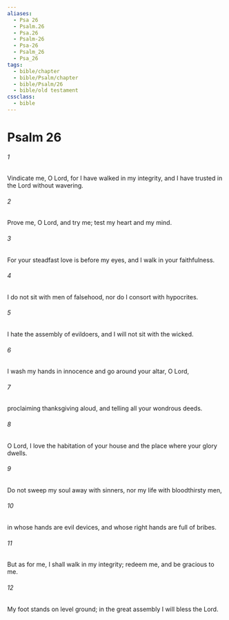 ```yaml
---
aliases:
  - Psa 26
  - Psalm.26
  - Psa.26
  - Psalm-26
  - Psa-26
  - Psalm_26
  - Psa_26
tags:
  - bible/chapter
  - bible/Psalm/chapter
  - bible/Psalm/26
  - bible/old testament
cssclass:
  - bible
---
```


# Psalm 26

###### 1
Vindicate me, O Lord, for I have walked in my integrity, and I have trusted in the Lord without wavering.
###### 2
Prove me, O Lord, and try me; test my heart and my mind.
###### 3
For your steadfast love is before my eyes, and I walk in your faithfulness.
###### 4
I do not sit with men of falsehood, nor do I consort with hypocrites.
###### 5
I hate the assembly of evildoers, and I will not sit with the wicked.
###### 6
I wash my hands in innocence and go around your altar, O Lord,
###### 7
proclaiming thanksgiving aloud, and telling all your wondrous deeds.
###### 8
O Lord, I love the habitation of your house and the place where your glory dwells.
###### 9
Do not sweep my soul away with sinners, nor my life with bloodthirsty men,
###### 10
in whose hands are evil devices, and whose right hands are full of bribes.
###### 11
But as for me, I shall walk in my integrity; redeem me, and be gracious to me.
###### 12
My foot stands on level ground; in the great assembly I will bless the Lord.


